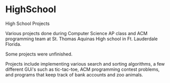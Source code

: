 HighSchool
==========

High School Projects

Various projects done during Computer Science AP class and ACM programming team at St. Thomas Aquinas High school in Ft. Lauderdale Florida. 

Some projects were unfinished.

Projects include implementing various search and sorting algorithms, a few different GUi's such as tic-tac-toe, ACM programming contest problems, and programs that keep track of bank accounts and zoo animals.

